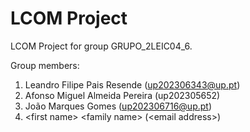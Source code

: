 # LCOM Project

LCOM Project for group GRUPO_2LEIC04_6.

Group members:

1. Leandro Filipe Pais Resende (up202306343@up.pt)
2. Afonso Miguel Almeida Pereira (up202305652)
3. João Marques Gomes (up202306716@up.pt)
4. &lt;first name&gt; &lt;family name&gt; (&lt;email address&gt;)
